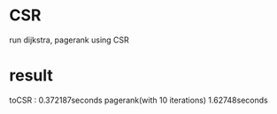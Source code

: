 # CSR
run dijkstra, pagerank using CSR

# result
<ego-Facebook>
toCSR : 0.372187seconds         
pagerank(with 10 iterations) 1.62748seconds
